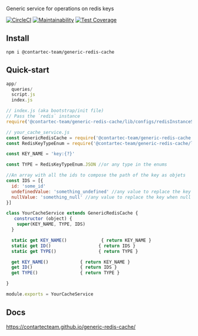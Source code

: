 Generic service for operations on redis keys

[![CircleCI](https://circleci.com/gh/contartec/generic-model-bookshelf.svg?style=shield&circle-token=21e695f1398a24c2a7387f71cf5b33ebac7893e3)](https://circleci.com/gh/contartec-team/generic-redis-cache)
[![Maintainability](https://api.codeclimate.com/v1/badges/26df8aa208935c7fd638/maintainability)](https://codeclimate.com/github/contartecTeam/generic-redis-cache/maintainability)
[![Test Coverage](https://codecov.io/gh/contartec-team/generic-redis-cache/branch/master/graph/badge.svg)](https://codecov.io/gh/contartec-team/generic-redis-cache)


## Install

`npm i @contartec-team/generic-redis-cache`

## Quick-start

```js
app/
  queries/
  script.js
  index.js
```

```js
// index.js (aka bootstrap/init file)
// Pass the `redis` instance
require('@contartec-team/generic-redis-cache/lib/configs/redisInstanceService')(redis)
```

```js
// your_cache_service.js
const GenericRedisCache = require('@contartec-team/generic-redis-cache')
const RedisKeyTypeEnum = require('@contartec-team/generic-redis-cache/lib/enums/RedisKeyTypeEnum')

const KEY_NAME = 'key:{?}'

const TYPE = RedisKeyTypeEnum.JSON //or any type in the enums

//An array with all the ids to compose the path of the key as objets
const IDS = [{
  id: 'some_id'
  undefinedValue: 'something_undefined' //any value to replace the key when undefined is passed
  nullValue: 'something_null' //any value to replace the key when null is passed
}]

class YourCacheService extends GenericRedisCache {
   constructor (object) {
    super(KEY_NAME, TYPE, IDS)
  }

  static get KEY_NAME()             { return KEY_NAME }
  static get ID()                  { return IDS }
  static get TYPE()                { return TYPE }

  get KEY_NAME()            { return KEY_NAME }
  get ID()                  { return IDS }
  get TYPE()                { return TYPE }

}

module.exports = YourCacheService

```

## Docs

https://contartecteam.github.io/generic-redis-cache/